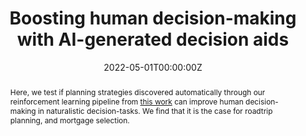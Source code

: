 ---
title: 'Boosting human decision-making with AI-generated decision aids'

# Authors
# If you created a profile for a user (e.g. the default `admin` user), write the username (folder name) here
# and it will be replaced with their full name and linked to their profile.
authors:
  - Frederic Becker
  - admin
  - Falk Lieder

# Author notes (optional)
author_notes:
  - 'Equal contribution'
  - 'Equal contribution'

date: '2022-05-01T00:00:00Z'
doi: ''

# Publication type.
# Legend: 0 = Uncategorized; 1 = Conference paper; 2 = Journal article;
# 3 = Preprint / Working Paper; 4 = Report; 5 = Book; 6 = Book section;
# 7 = Thesis; 8 = Patent
publication_types: ['2']

# Publication name and optional abbreviated publication name.
publication: In *Computational Brain & Behavior*
#publication_short: In *MLJ*

tags: []

abstract: Here, we test if planning strategies discovered automatically through our reinforcement learning pipeline from <a href="\publication\ai_interpret\" target="_blank">this work</a> can improve human decision-making in naturalistic decision-tasks. We find that it is the case for roadtrip planning, and mortgage selection.

featured: false

image:
  caption: 'Planning tasks'
  focal_point: ''
  preview_only: false

url_pdf: 'https://arxiv.org/pdf/2203.02776.pdf'
url_code: 'https://github.com/RationalityEnhancement/InterpretableStrategyDiscovery'
url_dataset: 'https://github.com/RationalityEnhancement/InterpretableStrategyDiscovery/tree/master/BehavioralExperiments/02_DNF2LTL_experiments_22'
url_poster: ''
url_project: ''
url_slides: ''
url_source: ''
url_video: ''

projects: []
slides: ""
---